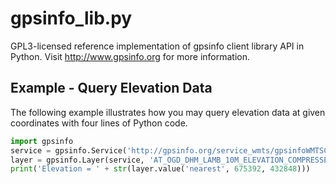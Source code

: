 # gpsinfo_lib.py

GPL3-licensed reference implementation of gpsinfo client library API in Python. 
Visit http://www.gpsinfo.org for more information.

## Example - Query Elevation Data

The following example illustrates how you may query elevation data at given 
coordinates with four lines of Python code.

```python
import gpsinfo
service = gpsinfo.Service('http://gpsinfo.org/service_wmts/gpsinfoWMTSCapabilities.xml')
layer = gpsinfo.Layer(service, 'AT_OGD_DHM_LAMB_10M_ELEVATION_COMPRESSED')
print('Elevation = ' + str(layer.value('nearest', 675392, 432848)))
```
